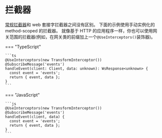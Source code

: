 # 拦截器

[常规拦截器](/interceptors)和 web 套接字拦截器之间没有区别。
下面的示例使用手动实例化的 method-scoped 的拦截器。
就像基于 HTTP 的应用程序一样，你也可以使用网关范围的拦截器(例如，在网关类的前缀加上一个`@UseInterceptors()`装饰器)。

=== "TypeScript"

    ```ts
    @UseInterceptors(new TransformInterceptor())
    @SubscribeMessage('events')
    handleEvent(client: Client, data: unknown): WsResponse<unknown> {
      const event = 'events';
      return { event, data };
    }
    ```

=== "JavaScript"

    ```js
    @UseInterceptors(new TransformInterceptor())
    @SubscribeMessage('events')
    handleEvent(client, data) {
      const event = 'events';
      return { event, data };
    }
    ```
